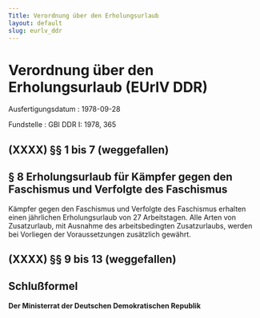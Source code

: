 ```yaml
---
Title: Verordnung über den Erholungsurlaub
layout: default
slug: eurlv_ddr
---
```


# Verordnung über den Erholungsurlaub (EUrlV DDR)

Ausfertigungsdatum
:   1978-09-28

Fundstelle
:   GBl DDR I: 1978, 365



## (XXXX) §§ 1 bis 7 (weggefallen)



## § 8 Erholungsurlaub für Kämpfer gegen den Faschismus und Verfolgte des Faschismus

Kämpfer gegen den Faschismus und Verfolgte des Faschismus erhalten
einen jährlichen Erholungsurlaub von 27 Arbeitstagen. Alle Arten von
Zusatzurlaub, mit Ausnahme des arbeitsbedingten Zusatzurlaubs, werden
bei Vorliegen der Voraussetzungen zusätzlich gewährt.


## (XXXX) §§ 9 bis 13 (weggefallen)



## Schlußformel

**Der Ministerrat der Deutschen Demokratischen Republik**

